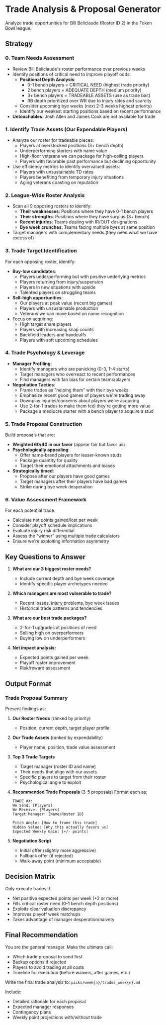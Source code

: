 # Trade Analysis & Proposal Generator

Analyze trade opportunities for Bill Beliclaude (Roster ID 2) in the Token Bowl league.

## Strategy

### 0. Team Needs Assessment
- Review Bill Beliclaude's roster performance over previous weeks
- Identify positions of critical need to improve playoff odds:
  - **Positional Depth Analysis**:
    - 0-1 bench players = CRITICAL NEED (highest trade priority)
    - 2 bench players = ADEQUATE DEPTH (medium priority)
    - 3+ bench players = TRADEABLE ASSETS (use as trade bait)
    - RB depth prioritized over WR due to injury rates and scarcity
  - Consider upcoming bye weeks (next 2-3 weeks highest priority)
  - Identify our weakest starting positions based on recent performance
- **Untouchables**: Josh Allen and James Cook are not available for trade

### 1. Identify Trade Assets (Our Expendable Players)
- Analyze our roster for tradeable pieces:
  - Players at overstocked positions (3+ bench depth)
  - Underperforming starters with name value
  - High-floor veterans we can package for high-ceiling players
  - Players with favorable past performance but declining opportunity
- Use efficiency metrics to identify overvalued assets:
  - Players with unsustainable TD rates
  - Players benefiting from temporary injury situations
  - Aging veterans coasting on reputation

### 2. League-Wide Roster Analysis
- Scan all 9 opposing rosters to identify:
  - **Their weaknesses**: Positions where they have 0-1 bench players
  - **Their strengths**: Positions where they have surplus (3+ bench)
  - **Recent injuries**: Teams dealing with IR/OUT designations
  - **Bye week crunches**: Teams facing multiple byes at same position
- Target managers with complementary needs (they need what we have excess of)

### 3. Trade Target Identification
For each opposing roster, identify:
- **Buy-low candidates**:
  - Players underperforming but with positive underlying metrics
  - Players returning from injury/suspension
  - Players in new situations with upside
  - Talented players on struggling teams
- **Sell-high opportunities**:
  - Our players at peak value (recent big games)
  - Players with unsustainable production
  - Veterans we can move based on name recognition
- Focus on acquiring:
  - High target share players
  - Players with increasing snap counts
  - Backfield leaders and handcuffs
  - Players with soft upcoming schedules

### 4. Trade Psychology & Leverage
- **Manager Profiling**:
  - Identify managers who are panicking (0-3, 1-4 starts)
  - Target managers who overreact to recent performances
  - Find managers with fan bias for certain teams/players
- **Negotiation Tactics**:
  - Frame trades as "helping them" with their bye weeks
  - Emphasize recent good games of players we're trading away
  - Downplay injuries/concerns about players we're acquiring
  - Use 2-for-1 trades to make them feel they're getting more value
  - Package a mediocre starter with a bench player to acquire a stud

### 5. Trade Proposal Construction
Build proposals that are:
- **Weighted 60/40 in our favor** (appear fair but favor us)
- **Psychologically appealing**:
  - Offer name-brand players for lesser-known studs
  - Package quantity for quality
  - Target their emotional attachments and biases
- **Strategically timed**:
  - Propose after our players have good games
  - Target managers after their players have bad games
  - Strike during bye week desperation

### 6. Value Assessment Framework
For each potential trade:
- Calculate net points gained/lost per week
- Consider playoff schedule implications
- Evaluate injury risk differential
- Assess the "winner" using multiple trade calculators
- Ensure we're exploiting information asymmetry

## Key Questions to Answer

1. **What are our 3 biggest roster needs?**
   - Include current depth and bye week coverage
   - Identify specific player archetypes needed

2. **Which managers are most vulnerable to trade?**
   - Recent losses, injury problems, bye week issues
   - Historical trade patterns and tendencies

3. **What are our best trade packages?**
   - 2-for-1 upgrades at positions of need
   - Selling high on overperformers
   - Buying low on underperformers

4. **Net impact analysis:**
   - Expected points gained per week
   - Playoff roster improvement
   - Risk/reward assessment

## Output Format

### Trade Proposal Summary
Present findings as:

1. **Our Roster Needs** (ranked by priority)
   - Position, current depth, target player profile

2. **Our Trade Assets** (ranked by expendability)
   - Player name, position, trade value assessment

3. **Top 3 Trade Targets**
   - Target manager (roster ID and name)
   - Their needs that align with our assets
   - Specific players to target from their roster
   - Psychological angle to exploit

4. **Recommended Trade Proposals** (3-5 proposals)
   Format each as:
   ```
   TRADE #X:
   We Send: [Players]
   We Receive: [Players]
   Target Manager: [Name/Roster ID]

   Pitch Angle: [How to frame this trade]
   Hidden Value: [Why this actually favors us]
   Expected Weekly Gain: [+/- points]
   ```

5. **Negotiation Script**
   - Initial offer (slightly more aggressive)
   - Fallback offer (if rejected)
   - Walk-away point (minimum acceptable)

## Decision Matrix

Only execute trades if:
- Net positive expected points per week (+2 or more)
- Fills critical roster need (0-1 bench depth positions)
- Exploits clear valuation discrepancy
- Improves playoff week matchups
- Takes advantage of manager desperation/naivety

## Final Recommendation

You are the general manager. Make the ultimate call:
- Which trade proposal to send first
- Backup options if rejected
- Players to avoid trading at all costs
- Timeline for execution (before waivers, after games, etc.)

Write the final trade analysis to:
`picks/week{n}/trades_week{n}.md`

Include:
- Detailed rationale for each proposal
- Expected manager responses
- Contingency plans
- Weekly point projections with/without trade